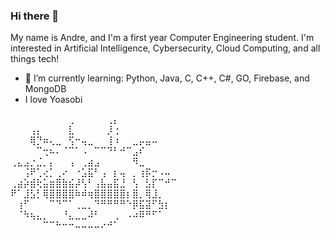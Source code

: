 ### Hi there 👋

<!--
**wintrsatoru/wintrsatoru** is a ✨ _special_ ✨ repository because its `README.md` (this file) appears on your GitHub profile.
-->

My name is Andre, and I'm a first year Computer Engineering student. I'm interested in Artificial Intelligence, Cybersecurity, Cloud Computing, and all things tech!

<!-- - 🔭 I’m currently working on ... -->
- 🌱 I’m currently learning: Python, Java, C, C++, C#, GO, Firebase, and MongoDB
- I love Yoasobi

 ⠀⠀⠀⠀⠀⠀⠀⠀⠀⢀⠀⠀⠀⠀⠀⢀⡄⠀⠀⠀⠀⠀⠀⠀⠀⠀
⠀⠀⠀⢠⡄⠀⠀⠀⠀⣇⠀⠀⠀⠀⠀⡸⢐⠀⠀⠀⠀⠀⠀⠀⠀⠀
⠀⠀⠀⢿⡙⠶⢄⣀⠀⢫⠒⢤⣀⠀⠀⢸⠰⠀⠀⣀⡤⣤⠤⠀⠀⠀
⠀⠀⠀⠀⠉⢒⠦⠄⠈⠉⠁⠠⠀⠉⠉⠙⠃⠚⠉⣠⠎⠀⠀⠀⠀⠀
⢀⣄⣠⡐⣈⡀⡄⠀⠀⢠⠀⢀⣴⣠⠀⠀⠀⠀⠀⠻⣀⠀⠀⠀⠀⠀
⠀⠀⢨⠟⢁⢔⡁⢀⠔⠀⠐⣡⣯⠃⢠⠀⡆⢤⠀⡀⢰⡯⡒⠠⠤⠀
⢀⣴⡵⣾⢗⣥⣶⣿⣷⣮⡼⢣⠃⢠⣧⣤⣯⣘⠀⢣⠀⣣⡏⠉⠚⠉
⠟⠁⣸⣣⡃⢿⣿⣿⣿⣿⠷⠾⢶⣿⣿⣿⣿⣿⡆⣿⡀⢿⣸⡀⠀⠀
⠀⢰⠋⠀⠀⠀⠉⠙⠉⠁⢀⣀⡀⠙⠛⠛⠛⠛⠑⡿⣯⣽⠋⣳⡆⠀
⠀⠈⠳⢦⣄⡀⠀⠀⠘⣄⣀⣀⠼⠃⠀⠀⢀⠀⠠⠴⠿⠛⠋⠁⠀⠀
⠀⠀⠀⠀⠀⠉⠉⠓⠒⠒⠤⠤⠤⠤⠔⠚⠁⠀⠀⠀⠀⠀⠀⠀⠀⠀

<!-- - 👯 I’m looking to collaborate on ...
- 🤔 I’m looking for help with ...
- 💬 Ask me about ...
- 📫 How to reach me: ...
- 😄 Pronouns: ...
- ⚡ Fun fact: ...
-->
